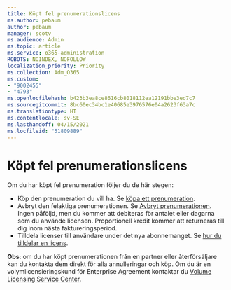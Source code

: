 ```yaml
---
title: Köpt fel prenumerationslicens
ms.author: pebaum
author: pebaum
manager: scotv
ms.audience: Admin
ms.topic: article
ms.service: o365-administration
ROBOTS: NOINDEX, NOFOLLOW
localization_priority: Priority
ms.collection: Adm_O365
ms.custom:
- "9002455"
- "4793"
ms.openlocfilehash: b423b3ea8ce8616cb8018112ea12191bbe3ed7c7
ms.sourcegitcommit: 8bc60ec34bc1e40685e3976576e04a2623f63a7c
ms.translationtype: HT
ms.contentlocale: sv-SE
ms.lasthandoff: 04/15/2021
ms.locfileid: "51809889"
---
```

# <a name="purchased-wrong-subscription-license"></a>Köpt fel prenumerationslicens

Om du har köpt fel prenumeration följer du de här stegen:

- Köp den prenumeration du vill ha. Se [köpa ett prenumeration](https://docs.microsoft.com/alchemyinsights/buy-a-subscription-to-office-365-for-business).
- Avbryt den felaktiga prenumerationen. Se [Avbryt prenumerationen](https://docs.microsoft.com/alchemyinsights/canceling-your-office-365-subscription).
Ingen påföljd, men du kommer att debiteras för antalet eller dagarna som du använde licensen. Proportionell kredit kommer att returneras till dig inom nästa faktureringsperiod.
- Tilldela licenser till användare under det nya abonnemanget. Se [hur du tilldelar en licens](https://docs.microsoft.com/alchemyinsights/how-to-assign-a-license-to-a-user).

**Obs**: om du har köpt prenumerationen från en partner eller återförsäljare kan du kontakta dem direkt för alla annulleringar och köp. Om du är en volymlicensieringskund för Enterprise Agreement kontaktar du [Volume Licensing Service Center](https://support.microsoft.com/help/4471406/how-to-contact-the-microsoft-volume-licensing-service-center).
